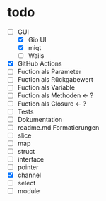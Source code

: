 # todo

- [ ] GUI
  - [x] Gio UI
  - [x] miqt
  - [ ] Wails
- [x] GitHub Actions
- [ ] Fuction als Parameter
- [ ] Fuction als Rückgabewert
- [ ] Fuction als Variable
- [ ] Fuction als Methoden <- ?
- [ ] Fuction als Closure <- ?
- [ ] Tests
- [ ] Dokumentation
- [ ] readme.md Formatierungen
- [ ] slice
- [ ] map
- [ ] struct
- [ ] interface
- [ ] pointer
- [x] channel
- [ ] select
- [ ] module
